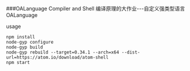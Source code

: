 ###OALanguage Compiler and Shell
编译原理的大作业---自定义强类型语言OALanguage

usage
```
npm install
node-gyp configure
node-gyp build
node-gyp rebuild --target=0.34.1 --arch=x64 --dist-url=https://atom.io/download/atom-shell
npm start
```